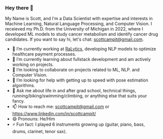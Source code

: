 ### Hey there 👋

My Name is Scott, and I'm a Data Scientist with expertise and interests in Machine Learning, Natural Language Processing, and Computer Vision. I receieved my Ph.D. from the University of Michigan in 2022, where I developed ML models to study cancer metabolism and identify cancer drug candidates. If you want to say hi, let's chat: scottcampit@gmail.com.

- 🔭 I’m currently working at [RaLytics](https://ralytics.com/), developing NLP models to optimize healthcare payment processes.
- 🌱 I’m currently learning about fullstack development and am actively working on projects.
- 👯 I’m looking to collaborate on projects related to ML, NLP. and Computer Vision.
- 🤔 I’m looking for help with getting up to speed with pose estimation algorithms.
- 💬 Ask me about life in and after grad school, technical things, running/biking/swimming/climbing, or anything else that suits your fancy.
- 📫 How to reach me: scottcampit@gmail.com or https://www.linkedin.com/in/scottcampit/
- 😄 Pronouns: He/Him
- ⚡ Fun fact: I played 6 instruments growing up (guitar, piano, bass, drums, clarinet, tenor sax).
